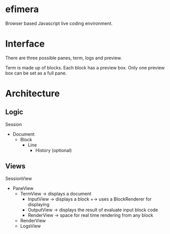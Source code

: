 # efimera

Browser based Javascript live coding environment.

# Interface

There are three possible panes, term, logs and preview.

Term is made up of blocks. 
Each block has a preview box. 
Only one preview box can be set as a full pane.

# Architecture

## Logic

Session
  + Document
    + Block
	  + Line
	    + History (optional)

## Views

SessionView
  + PaneView
    + TermView -> displays a document
      + InputView -> displays a block
		+-> uses a BlockRenderer for displaying
      + OutputView -> displays the result of evaluate input block code
      + RenderView -> space for real time rendering from any block
    + RenderView
    + LogsView
